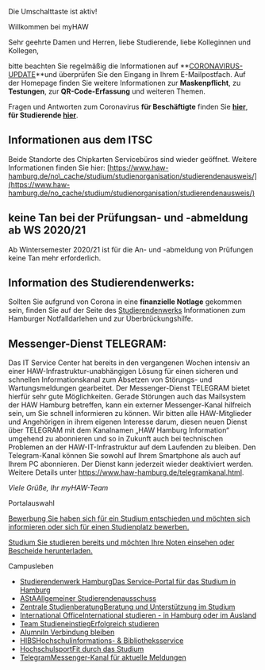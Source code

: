 Die Umschalttaste ist aktiv!

Willkommen bei myHAW

Sehr geehrte Damen und Herren,
liebe Studierende,
liebe Kolleginnen und Kollegen,

bitte beachten Sie regelmäßig die Informationen auf **[CORONAVIRUS-UPDATE](https://www.haw-hamburg.de/corona/)**und überprüfen Sie den Eingang in Ihrem E-Mailpostfach. Auf der Homepage finden Sie weitere Informationen zur **Maskenpflicht**, zu **Testungen**, zur **QR-Code-Erfassung** und weiteren Themen.

Fragen und Antworten zum Coronavirus **für Beschäftigte** finden Sie **[hier](https://www.haw-hamburg.de/corona/faq-beschaeftigte/)**,
**für Studierende [hier](https://www.haw-hamburg.de/corona/faq-studium-und-lehre/)**.

Informationen aus dem ITSC
----------

Beide Standorte des Chipkarten Servicebüros sind wieder geöffnet.
Weitere Informationen finden Sie hier: [https://www.haw-hamburg.de/no\_cache/studium/studienorganisation/studierendenausweis/](https://www.haw-hamburg.de/no_cache/studium/studienorganisation/studierendenausweis/)

keine Tan bei der Prüfungsan- und -abmeldung ab WS 2020/21
----------

Ab Wintersemester 2020/21 ist für die An- und -abmeldung von Prüfungen keine Tan mehr erforderlich.

Information des Studierendenwerks:
----------

Sollten Sie aufgrund von Corona in eine **finanzielle Notlage** gekommen sein, finden Sie auf der Seite des [Studierendenwerks](https://www.studierendenwerk-hamburg.de/das-studierendenwerk-hamburg/corona-pandemie-informationen-und-unterstuetzung) Informationen zum Hamburger Notfalldarlehen und zur Überbrückungshilfe.

Messenger-Dienst TELEGRAM:
----------

Das IT Service Center hat bereits in den vergangenen Wochen intensiv an einer HAW-Infrastruktur-unabhängigen Lösung für einen sicheren und schnellen Informationskanal zum Absetzen von Störungs- und Wartungsmeldungen gearbeitet.
Der Messenger-Dienst TELEGRAM bietet hierfür sehr gute Möglichkeiten. Gerade Störungen auch das Mailsystem der HAW Hamburg betreffen, kann ein externer Messenger-Kanal hilfreich sein, um Sie schnell informieren zu können.
Wir bitten alle HAW-Mitglieder und Angehörigen in ihrem eigenen Interesse darum, diesen neuen Dienst über TELEGRAM mit dem Kanalnamen „HAW Hamburg Information“ umgehend zu abonnieren und so in Zukunft auch bei technischen Problemen an der HAW-IT-Infrastruktur auf dem Laufenden zu bleiben.
Den Telegram-Kanal können Sie sowohl auf Ihrem Smartphone als auch auf Ihrem PC abonnieren.
Der Dienst kann jederzeit wieder deaktiviert werden.
Weitere Details unter <https://www.haw-hamburg.de/telegramkanal.html>.

*Viele Grüße, Ihr myHAW-Team*

Portalauswahl

[Bewerbung Sie haben sich für ein Studium entschieden und möchten sich informieren oder sich für einen Studienplatz bewerben.](https://myhaw.haw-hamburg.de/qisserver/pages/cs/sys/portal/hisinoneStartPage.faces?page=1)

[Studium Sie studieren bereits und möchten Ihre Noten einsehen oder Bescheide herunterladen.](https://myhaw.haw-hamburg.de/qisserver/pages/cs/sys/portal/hisinoneStartPage.faces?page=Studium)

Campusleben

* [Studierendenwerk HamburgDas Service-Portal für das Studium in Hamburg](https://www.studierendenwerk-hamburg.de/)
* [AStAAllgemeiner Studierendenausschuss](https://www.haw-hamburg.de/studium/campusleben/asta.html)
* [Zentrale StudienberatungBeratung und Unterstützung im Studium](https://www.haw-hamburg.de/studium/beratung/)
* [International OfficeInternational studieren - in Hamburg oder im Ausland](https://www.haw-hamburg.de/international.html)
* [Team StudieneinstiegErfolgreich studieren](https://www.haw-hamburg.de/studium/studieneinstieg/)
* [AlumniIn Verbindung bleiben](https://www.haw-hamburg.de/hochschule/hochschuleinheiten/zentrum-fuer-karriereplanung/alumni/)
* [HIBSHochschulinformations- & Bibliotheksservice](https://www.haw-hamburg.de/hibs.html)
* [HochschulsportFit durch das Studium](https://www.haw-hamburg.de/studium/campusleben/kultur-und-sport/)
* [TelegramMessenger-Kanal für aktuelle Meldungen](https://www.haw-hamburg.de/telegramkanal.html#c86598)
